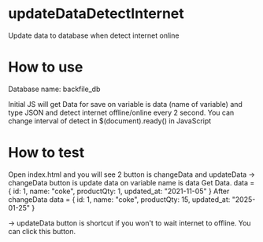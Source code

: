 # updateDataDetectInternet
Update data to database when detect internet online

# How to use
Database name: backfile_db

Initial JS will get Data for save on variable is data (name of variable) and type JSON
and detect internet offline/online every 2 second. You can change interval of detect in $(document).ready() in JavaScript

# How to test
Open index.html and you will see 2 button is changeData and updateData
-> changeData button is update data on variable name is data
Get Data. 
data = {
  id: 1,
  name: "coke",
  productQty: 1,
  updated_at: "2021-11-05"
}
After changeData
data = {
  id: 1,
  name: "coke",
  productQty: 15,
  updated_at: "2025-01-25"
}

-> updateData button is shortcut if you won't to wait internet to offline. You can click this button.
